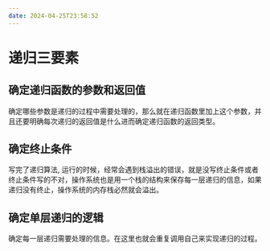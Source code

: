 ```yaml
---
date: 2024-04-25T23:58:52
---
```


# 递归三要素

## 确定递归函数的参数和返回值

确定哪些参数是递归的过程中需要处理的，那么就在递归函数里加上这个参数，并且还要明确每次递归的返回值是什么进而确定递归函数的返回类型。

## 确定终止条件

写完了递归算法, 运行的时候，经常会遇到栈溢出的错误，就是没写终止条件或者终止条件写的不对，操作系统也是用一个栈的结构来保存每一层递归的信息，如果递归没有终止，操作系统的内存栈必然就会溢出。

## 确定单层递归的逻辑

确定每一层递归需要处理的信息。在这里也就会重复调用自己来实现递归的过程。
